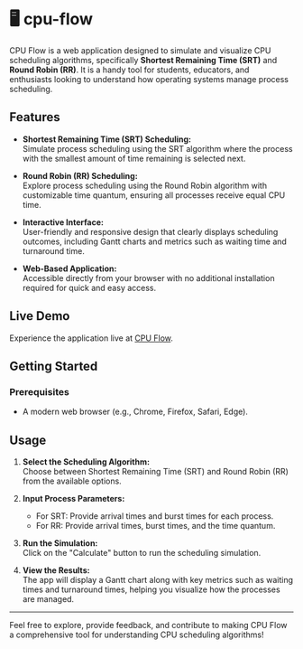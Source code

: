 # 🖥️ cpu-flow

CPU Flow is a web application designed to simulate and visualize CPU scheduling algorithms, specifically **Shortest Remaining Time (SRT)** and **Round Robin (RR)**. It is a handy tool for students, educators, and enthusiasts looking to understand how operating systems manage process scheduling.

## Features

- **Shortest Remaining Time (SRT) Scheduling:**  
  Simulate process scheduling using the SRT algorithm where the process with the smallest amount of time remaining is selected next.

- **Round Robin (RR) Scheduling:**  
  Explore process scheduling using the Round Robin algorithm with customizable time quantum, ensuring all processes receive equal CPU time.

- **Interactive Interface:**  
  User-friendly and responsive design that clearly displays scheduling outcomes, including Gantt charts and metrics such as waiting time and turnaround time.

- **Web-Based Application:**  
  Accessible directly from your browser with no additional installation required for quick and easy access.

## Live Demo

Experience the application live at [CPU Flow](https://cpu-flow.pages.dev/).

## Getting Started

### Prerequisites

- A modern web browser (e.g., Chrome, Firefox, Safari, Edge).

## Usage

1. **Select the Scheduling Algorithm:**  
   Choose between Shortest Remaining Time (SRT) and Round Robin (RR) from the available options.

2. **Input Process Parameters:**  
   - For SRT: Provide arrival times and burst times for each process.  
   - For RR: Provide arrival times, burst times, and the time quantum.

3. **Run the Simulation:**  
   Click on the "Calculate" button to run the scheduling simulation.

4. **View the Results:**  
   The app will display a Gantt chart along with key metrics such as waiting times and turnaround times, helping you visualize how the processes are managed.

---

Feel free to explore, provide feedback, and contribute to making CPU Flow a comprehensive tool for understanding CPU scheduling algorithms!
